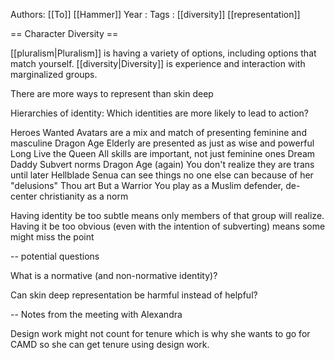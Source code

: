 Authors: [[To]] [[Hammer]]
Year   :
Tags   : [[diversity]] [[representation]]

== Character Diversity ==

[[pluralism|Pluralism]] is having a variety of options, including options that match yourself. [[diversity|Diversity]] is experience and interaction with marginalized groups.

There are more ways to represent than skin deep

Hierarchies of identity: Which identities are more likely to lead to action?

Heroes Wanted
  Avatars are a mix and match of presenting feminine and masculine
Dragon Age
  Elderly are presented as just as wise and powerful
Long Live the Queen
  All skills are important, not just feminine ones
Dream Daddy
  Subvert norms
Dragon Age (again)
  You don't realize they are trans until later
Hellblade
  Senua can see things no one else can because of her "delusions"
Thou art But a Warrior
  You play as a Muslim defender, de-center christianity as a norm

Having identity be too subtle means only members of that group will realize. Having it be too obvious (even with the intention of subverting) means some might miss the point

-- potential questions

What is a normative (and non-normative identity)?

Can skin deep representation be harmful instead of helpful?

-- Notes from the meeting with Alexandra

Design work might not count for tenure which is why she wants to go for CAMD so she can get tenure using design work. 
